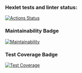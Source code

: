 ### Hexlet tests and linter status:
[![Actions Status](https://github.com/Cekurok/backend-project-44/workflows/hexlet-check/badge.svg)](https://github.com/Cekurok/backend-project-44/actions)

### Maintainability Badge
[![Maintainability](https://api.codeclimate.com/v1/badges/4e9a0d343f5708e5ce18/maintainability)](https://codeclimate.com/github/Cekurok/backend-project-44/maintainability)

### Test Coverage Badge
[![Test Coverage](https://api.codeclimate.com/v1/badges/4e9a0d343f5708e5ce18/test_coverage)](https://codeclimate.com/github/Cekurok/backend-project-44/test_coverage)